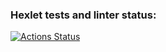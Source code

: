 ### Hexlet tests and linter status:
[![Actions Status](https://github.com/EvilWolf/php-project-lvl1/workflows/hexlet-check/badge.svg)](https://github.com/EvilWolf/php-project-lvl1/actions)